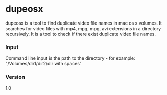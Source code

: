 # dupeosx
dupeosx is a tool to find duplicate video file names in mac os x volumes. It searches for video files with mp4, mpg, mpg, avi extensions in a directory recursively. It is a tool to check if there exist duplicate video file names.

### Input
Command line input is the path to the directory - for example: "/Volumes/dir1/dir2/dir with spaces“

### Version 
1.0